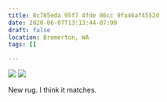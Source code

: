 ```yaml
---
title: 8c785eda 95f7 4fde 86cc 9fa46af4552d
date: 2020-06-07T13:13:44-07:00
draft: false
location: Bremerton, WA
tags: []

---
```



[![](https://d17enza3bfujl8.cloudfront.net/L1000432.jpg)](/img/l1000432)
[![](https://d17enza3bfujl8.cloudfront.net/L1000438.jpg)](/img/l1000438)

New rug. I think it matches.

